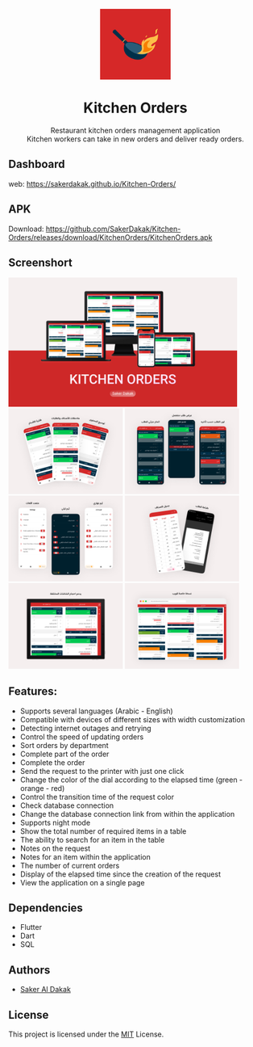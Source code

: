 <p align="center">
 <img width="140px" src="https://raw.githubusercontent.com/SakerDakak/Kitchen-Orders/main/icons/Icon-192.png" align="center" alt="Kitchen Orders" />
 <h1 align="center">Kitchen Orders</h1>
 <p align="center">Restaurant kitchen orders management application<br>Kitchen workers can take in new orders and deliver ready orders.</p>

## Dashboard
web: https://sakerdakak.github.io/Kitchen-Orders/

## APK
Download: https://github.com/SakerDakak/Kitchen-Orders/releases/download/KitchenOrders/KitchenOrders.apk

## Screenshort
<img src="https://github.com/SakerDakak/Kitchen-Orders/blob/main/Screenshort/Cover.jpg?raw=true" width="90%"></img>
<img src="https://github.com/SakerDakak/Kitchen-Orders/blob/main/Screenshort/screenshort_2.png?raw=true" width="45%"></img> 
<img src="https://github.com/SakerDakak/Kitchen-Orders/blob/main/Screenshort/screenshort_3.png?raw=true" width="45%"></img> 
<img src="https://github.com/SakerDakak/Kitchen-Orders/blob/main/Screenshort/screenshort_4.png?raw=true" width="45%"></img> 
<img src="https://github.com/SakerDakak/Kitchen-Orders/blob/main/Screenshort/screenshort_5.png?raw=true" width="45%"></img> 
<img src="https://github.com/SakerDakak/Kitchen-Orders/blob/main/Screenshort/screenshort_6.png?raw=true" width="45%"></img> 
<img src="https://github.com/SakerDakak/Kitchen-Orders/blob/main/Screenshort/screenshort_7.png?raw=true" width="45%"></img> 

## Features:
- Supports several languages (Arabic - English)
- Compatible with devices of different sizes with width customization
- Detecting internet outages and retrying
- Control the speed of updating orders
- Sort orders by department
- Complete part of the order
- Complete the order
- Send the request to the printer with just one click
- Change the color of the dial according to the elapsed time (green - orange - red)
- Control the transition time of the request color
- Check database connection
- Change the database connection link from within the application
- Supports night mode
- Show the total number of required items in a table
- The ability to search for an item in the table
- Notes on the request
- Notes for an item within the application
- The number of current orders
- Display of the elapsed time since the creation of the request
- View the application on a single page


## Dependencies
- Flutter
- Dart
- SQL

## Authors
- [Saker Al Dakak](https://www.github.com/SakerDakak)

## License
This project is licensed under the [MIT](https://choosealicense.com/licenses/mit/) License.
